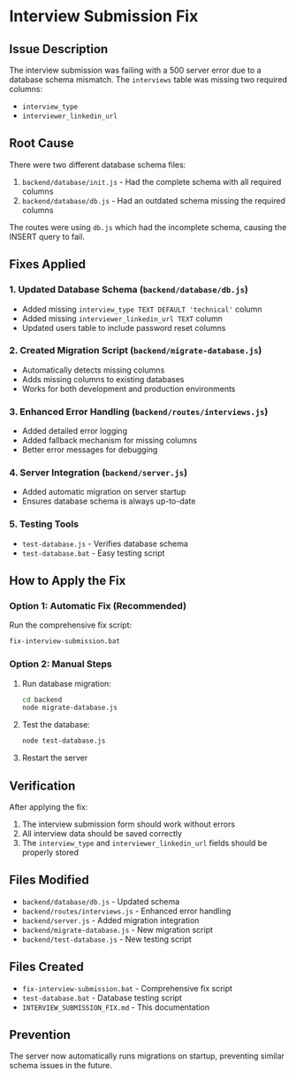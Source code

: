 # Interview Submission Fix

## Issue Description
The interview submission was failing with a 500 server error due to a database schema mismatch. The `interviews` table was missing two required columns:
- `interview_type` 
- `interviewer_linkedin_url`

## Root Cause
There were two different database schema files:
1. `backend/database/init.js` - Had the complete schema with all required columns
2. `backend/database/db.js` - Had an outdated schema missing the required columns

The routes were using `db.js` which had the incomplete schema, causing the INSERT query to fail.

## Fixes Applied

### 1. Updated Database Schema (`backend/database/db.js`)
- Added missing `interview_type TEXT DEFAULT 'technical'` column
- Added missing `interviewer_linkedin_url TEXT` column
- Updated users table to include password reset columns

### 2. Created Migration Script (`backend/migrate-database.js`)
- Automatically detects missing columns
- Adds missing columns to existing databases
- Works for both development and production environments

### 3. Enhanced Error Handling (`backend/routes/interviews.js`)
- Added detailed error logging
- Added fallback mechanism for missing columns
- Better error messages for debugging

### 4. Server Integration (`backend/server.js`)
- Added automatic migration on server startup
- Ensures database schema is always up-to-date

### 5. Testing Tools
- `test-database.js` - Verifies database schema
- `test-database.bat` - Easy testing script

## How to Apply the Fix

### Option 1: Automatic Fix (Recommended)
Run the comprehensive fix script:
```bash
fix-interview-submission.bat
```

### Option 2: Manual Steps
1. Run database migration:
   ```bash
   cd backend
   node migrate-database.js
   ```

2. Test the database:
   ```bash
   node test-database.js
   ```

3. Restart the server

## Verification
After applying the fix:
1. The interview submission form should work without errors
2. All interview data should be saved correctly
3. The `interview_type` and `interviewer_linkedin_url` fields should be properly stored

## Files Modified
- `backend/database/db.js` - Updated schema
- `backend/routes/interviews.js` - Enhanced error handling
- `backend/server.js` - Added migration integration
- `backend/migrate-database.js` - New migration script
- `backend/test-database.js` - New testing script

## Files Created
- `fix-interview-submission.bat` - Comprehensive fix script
- `test-database.bat` - Database testing script
- `INTERVIEW_SUBMISSION_FIX.md` - This documentation

## Prevention
The server now automatically runs migrations on startup, preventing similar schema issues in the future. 